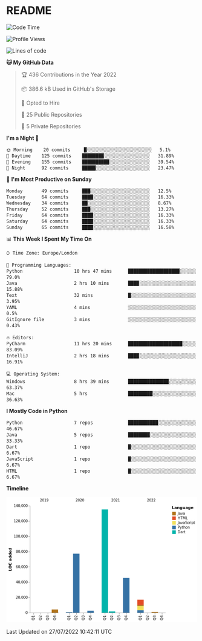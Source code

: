 # README

<!--START_SECTION:waka-->
![Code Time](http://img.shields.io/badge/Code%20Time-0%20secs-blue)

![Profile Views](http://img.shields.io/badge/Profile%20Views-5-blue)

![Lines of code](https://img.shields.io/badge/From%20Hello%20World%20I%27ve%20Written-285%20Thousand%20lines%20of%20code-blue)

**🐱 My GitHub Data** 

> 🏆 436 Contributions in the Year 2022
 > 
> 📦 386.6 kB Used in GitHub's Storage 
 > 
> 💼 Opted to Hire
 > 
> 📜 25 Public Repositories 
 > 
> 🔑 5 Private Repositories  
 > 
**I'm a Night 🦉** 

```text
🌞 Morning    20 commits     █░░░░░░░░░░░░░░░░░░░░░░░░   5.1% 
🌆 Daytime    125 commits    ████████░░░░░░░░░░░░░░░░░   31.89% 
🌃 Evening    155 commits    ██████████░░░░░░░░░░░░░░░   39.54% 
🌙 Night      92 commits     █████░░░░░░░░░░░░░░░░░░░░   23.47%

```
📅 **I'm Most Productive on Sunday** 

```text
Monday       49 commits     ███░░░░░░░░░░░░░░░░░░░░░░   12.5% 
Tuesday      64 commits     ████░░░░░░░░░░░░░░░░░░░░░   16.33% 
Wednesday    34 commits     ██░░░░░░░░░░░░░░░░░░░░░░░   8.67% 
Thursday     52 commits     ███░░░░░░░░░░░░░░░░░░░░░░   13.27% 
Friday       64 commits     ████░░░░░░░░░░░░░░░░░░░░░   16.33% 
Saturday     64 commits     ████░░░░░░░░░░░░░░░░░░░░░   16.33% 
Sunday       65 commits     ████░░░░░░░░░░░░░░░░░░░░░   16.58%

```


📊 **This Week I Spent My Time On** 

```text
⌚︎ Time Zone: Europe/London

💬 Programming Languages: 
Python                   10 hrs 47 mins      ███████████████████░░░░░░   79.0% 
Java                     2 hrs 10 mins       ████░░░░░░░░░░░░░░░░░░░░░   15.88% 
Text                     32 mins             █░░░░░░░░░░░░░░░░░░░░░░░░   3.95% 
YAML                     4 mins              ░░░░░░░░░░░░░░░░░░░░░░░░░   0.5% 
GitIgnore file           3 mins              ░░░░░░░░░░░░░░░░░░░░░░░░░   0.43%

🔥 Editors: 
PyCharm                  11 hrs 20 mins      ████████████████████░░░░░   83.09% 
IntelliJ                 2 hrs 18 mins       ████░░░░░░░░░░░░░░░░░░░░░   16.91%

💻 Operating System: 
Windows                  8 hrs 39 mins       ███████████████░░░░░░░░░░   63.37% 
Mac                      5 hrs               █████████░░░░░░░░░░░░░░░░   36.63%

```

**I Mostly Code in Python** 

```text
Python                   7 repos             ███████████░░░░░░░░░░░░░░   46.67% 
Java                     5 repos             ████████░░░░░░░░░░░░░░░░░   33.33% 
Dart                     1 repo              █░░░░░░░░░░░░░░░░░░░░░░░░   6.67% 
JavaScript               1 repo              █░░░░░░░░░░░░░░░░░░░░░░░░   6.67% 
HTML                     1 repo              █░░░░░░░░░░░░░░░░░░░░░░░░   6.67%

```


**Timeline**

![Chart not found](https://raw.githubusercontent.com/XeonHis/XeonHis/main/charts/bar_graph.png) 


 Last Updated on 27/07/2022 10:42:11 UTC
<!--END_SECTION:waka-->
